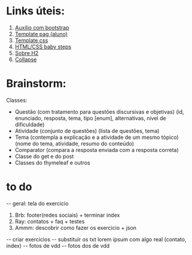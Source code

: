 # Links úteis:
1. [Auxilio com bootstrap](https://getbootstrap.com/docs/5.3/getting-started/introduction/)
2. [Template pag (aluno)](https://templatemo.com/tm-586-scholar)
3. [Template css](https://uiverse.io/)
4. [HTML/CSS baby steps](https://www.alura.com.br/artigos/primeiros-passos-spring?utm_term=&utm_campaign=topo-aon-search-gg-dsa-artigos_conteudos&utm_source=google&utm_medium=cpc&campaign_id=11384329873_164240702375_703853654617&utm_id=11384329873_164240702375_703853654617&hsa_acc=7964138385&hsa_cam=topo-aon-search-gg-dsa-artigos_conteudos&hsa_grp=164240702375&hsa_ad=703853654617&hsa_src=g&hsa_tgt=dsa-2276348409543&hsa_kw=&hsa_mt=&hsa_net=google&hsa_ver=3&gad_source=1&gad_campaignid=11384329873&gclid=CjwKCAjw7MLDBhAuEiwAIeXGIfDA56eA0FlvEXVWsa65CveFIBEzOVZEdqaV3EYdrTOrcwBSdnM0ahoClsgQAvD_BwE)
5. [Sobre H2](https://wpsilva.medium.com/utilizando-banco-de-dados-h2-com-spring-de-forma-r%C3%A1pida-e-simples-6d896e15a4af)
6. [Collapse](https://getbootstrap.com/docs/5.3/components/collapse/#how-it-works)

# Brainstorm:
Classes: 
- Questão (com tratamento para questões discursivas e objetivas) (id, enunciado, resposta, tema, tipo [enum], alternativas, nivel de dificuldade)
- Atividade (conjunto de questões) (lista de questões, tema)
- Tema (contempla a explicação e a atividade de um mesmo tópico) (nome do tema, atividade, resumo do conteúdo)
- Comparator (compara a resposta enviada com a resposta correta)
- Classe do get e do post
- Classes do thymeleaf e outros

# to do
-- geral: tela do exercicio
1. Brb: footer(redes sociais) + terminar index
2. Ray: contatos + faq + testes
3. Ammm: descobrir como fazer os exercicio + json

-- criar exercicios
-- substituir os txt lorem ipsum com algo real (contato, index)
-- fotos de vdd
-- fotos dos de vdd